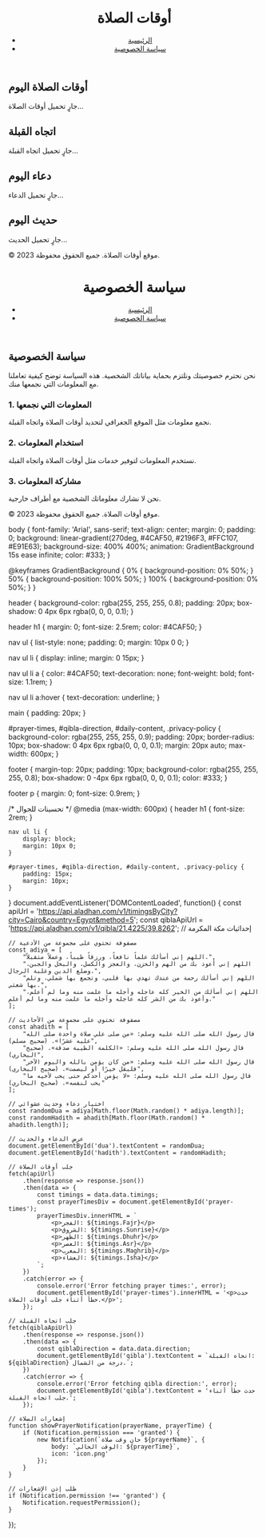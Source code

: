 <!DOCTYPE html>
<html lang="ar">
<head>
    <meta charset="UTF-8">
    <meta name="viewport" content="width=device-width, initial-scale=1.0">
    <title>أوقات الصلاة</title>
    <link rel="stylesheet" href="style.css">
</head>
<body>
    <header>
        <h1>أوقات الصلاة</h1>
        <nav>
            <ul>
                <li><a href="index.html">الرئيسية</a></li>
                <li><a href="privacy.html">سياسة الخصوصية</a></li>
            </ul>
        </nav>
    </header>
    <main>
        <div id="prayer-times">
            <h2>أوقات الصلاة اليوم</h2>
            <p>جارٍ تحميل أوقات الصلاة...</p>
        </div>
        <div id="qibla-direction">
            <h2>اتجاه القبلة</h2>
            <p id="qibla">جارٍ تحميل اتجاه القبلة...</p>
        </div>
        <div id="daily-content">
            <h2>دعاء اليوم</h2>
            <p id="dua">جارٍ تحميل الدعاء...</p>
            <h2>حديث اليوم</h2>
            <p id="hadith">جارٍ تحميل الحديث...</p>
        </div>
    </main>
    <footer>
        <p>© 2023 موقع أوقات الصلاة. جميع الحقوق محفوظة.</p>
    </footer>
    <script src="script.js"></script>
</body>
</html>
<!DOCTYPE html>
<html lang="ar">
<head>
    <meta charset="UTF-8">
    <meta name="viewport" content="width=device-width, initial-scale=1.0">
    <title>سياسة الخصوصية</title>
    <link rel="stylesheet" href="style.css">
</head>
<body>
    <header>
        <h1>سياسة الخصوصية</h1>
        <nav>
            <ul>
                <li><a href="index.html">الرئيسية</a></li>
                <li><a href="privacy.html">سياسة الخصوصية</a></li>
            </ul>
        </nav>
    </header>
    <main>
        <div class="privacy-policy">
            <h2>سياسة الخصوصية</h2>
            <p>
                نحن نحترم خصوصيتك ونلتزم بحماية بياناتك الشخصية. هذه السياسة توضح كيفية تعاملنا مع المعلومات التي نجمعها منك.
            </p>
            <h3>1. المعلومات التي نجمعها</h3>
            <p>
                نجمع معلومات مثل الموقع الجغرافي لتحديد أوقات الصلاة واتجاه القبلة.
            </p>
            <h3>2. استخدام المعلومات</h3>
            <p>
                نستخدم المعلومات لتوفير خدمات مثل أوقات الصلاة واتجاه القبلة.
            </p>
            <h3>3. مشاركة المعلومات</h3>
            <p>
                نحن لا نشارك معلوماتك الشخصية مع أطراف خارجية.
            </p>
        </div>
    </main>
    <footer>
        <p>© 2023 موقع أوقات الصلاة. جميع الحقوق محفوظة.</p>
    </footer>
</body>
</html>
body {
    font-family: 'Arial', sans-serif;
    text-align: center;
    margin: 0;
    padding: 0;
    background: linear-gradient(270deg, #4CAF50, #2196F3, #FFC107, #E91E63);
    background-size: 400% 400%;
    animation: GradientBackground 15s ease infinite;
    color: #333;
}

@keyframes GradientBackground {
    0% { background-position: 0% 50%; }
    50% { background-position: 100% 50%; }
    100% { background-position: 0% 50%; }
}

header {
    background-color: rgba(255, 255, 255, 0.8);
    padding: 20px;
    box-shadow: 0 4px 6px rgba(0, 0, 0, 0.1);
}

header h1 {
    margin: 0;
    font-size: 2.5rem;
    color: #4CAF50;
}

nav ul {
    list-style: none;
    padding: 0;
    margin: 10px 0 0;
}

nav ul li {
    display: inline;
    margin: 0 15px;
}

nav ul li a {
    color: #4CAF50;
    text-decoration: none;
    font-weight: bold;
    font-size: 1.1rem;
}

nav ul li a:hover {
    text-decoration: underline;
}

main {
    padding: 20px;
}

#prayer-times, #qibla-direction, #daily-content, .privacy-policy {
    background-color: rgba(255, 255, 255, 0.9);
    padding: 20px;
    border-radius: 10px;
    box-shadow: 0 4px 6px rgba(0, 0, 0, 0.1);
    margin: 20px auto;
    max-width: 600px;
}

footer {
    margin-top: 20px;
    padding: 10px;
    background-color: rgba(255, 255, 255, 0.8);
    box-shadow: 0 -4px 6px rgba(0, 0, 0, 0.1);
    color: #333;
}

footer p {
    margin: 0;
    font-size: 0.9rem;
}

/* تحسينات للجوال */
@media (max-width: 600px) {
    header h1 {
        font-size: 2rem;
    }

    nav ul li {
        display: block;
        margin: 10px 0;
    }

    #prayer-times, #qibla-direction, #daily-content, .privacy-policy {
        padding: 15px;
        margin: 10px;
    }
}
document.addEventListener('DOMContentLoaded', function() {
    const apiUrl = 'https://api.aladhan.com/v1/timingsByCity?city=Cairo&country=Egypt&method=5';
    const qiblaApiUrl = 'https://api.aladhan.com/v1/qibla/21.4225/39.8262'; // إحداثيات مكة المكرمة

    // مصفوفة تحتوي على مجموعة من الأدعية
    const adiya = [
        "اللهم إني أسألك علماً نافعاً، ورزقاً طيباً، وعملاً متقبلاً.",
        "اللهم إني أعوذ بك من الهم والحزن، والعجز والكسل، والبخل والجبن، وضلع الدين وغلبة الرجال.",
        "اللهم إني أسألك رحمة من عندك تهدي بها قلبي، وتجمع بها شملي، وتلم بها شعثي.",
        "اللهم إني أسألك من الخير كله عاجله وآجله ما علمت منه وما لم أعلم، وأعوذ بك من الشر كله عاجله وآجله ما علمت منه وما لم أعلم."
    ];

    // مصفوفة تحتوي على مجموعة من الأحاديث
    const ahadith = [
        "قال رسول الله صلى الله عليه وسلم: «من صلى علي صلاة واحدة صلى الله عليه عشرًا». (صحيح مسلم)",
        "قال رسول الله صلى الله عليه وسلم: «الكلمة الطيبة صدقة». (صحيح البخاري)",
        "قال رسول الله صلى الله عليه وسلم: «من كان يؤمن بالله واليوم الآخر فليقل خيرًا أو ليصمت». (صحيح البخاري)",
        "قال رسول الله صلى الله عليه وسلم: «لا يؤمن أحدكم حتى يحب لأخيه ما يحب لنفسه». (صحيح البخاري)"
    ];

    // اختيار دعاء وحديث عشوائي
    const randomDua = adiya[Math.floor(Math.random() * adiya.length)];
    const randomHadith = ahadith[Math.floor(Math.random() * ahadith.length)];

    // عرض الدعاء والحديث
    document.getElementById('dua').textContent = randomDua;
    document.getElementById('hadith').textContent = randomHadith;

    // جلب أوقات الصلاة
    fetch(apiUrl)
        .then(response => response.json())
        .then(data => {
            const timings = data.data.timings;
            const prayerTimesDiv = document.getElementById('prayer-times');
            prayerTimesDiv.innerHTML = `
                <p>الفجر: ${timings.Fajr}</p>
                <p>الشروق: ${timings.Sunrise}</p>
                <p>الظهر: ${timings.Dhuhr}</p>
                <p>العصر: ${timings.Asr}</p>
                <p>المغرب: ${timings.Maghrib}</p>
                <p>العشاء: ${timings.Isha}</p>
            `;
        })
        .catch(error => {
            console.error('Error fetching prayer times:', error);
            document.getElementById('prayer-times').innerHTML = '<p>حدث خطأ أثناء جلب أوقات الصلاة.</p>';
        });

    // جلب اتجاه القبلة
    fetch(qiblaApiUrl)
        .then(response => response.json())
        .then(data => {
            const qiblaDirection = data.data.direction;
            document.getElementById('qibla').textContent = `اتجاه القبلة: ${qiblaDirection} درجة من الشمال.`;
        })
        .catch(error => {
            console.error('Error fetching qibla direction:', error);
            document.getElementById('qibla').textContent = 'حدث خطأ أثناء جلب اتجاه القبلة.';
        });

    // إشعارات الصلاة
    function showPrayerNotification(prayerName, prayerTime) {
        if (Notification.permission === 'granted') {
            new Notification(`حان وقت صلاة ${prayerName}`, {
                body: `الوقت الحالي: ${prayerTime}`,
                icon: 'icon.png'
            });
        }
    }

    // طلب إذن الإشعارات
    if (Notification.permission !== 'granted') {
        Notification.requestPermission();
    }
});
